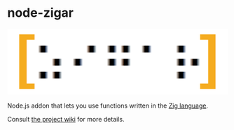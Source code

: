 # node-zigar

![Logo](https://github.com/chung-leong/zigar/raw/development/docs/images/logo.png)

Node.js addon that lets you use functions written in the [Zig language](https://ziglang.org/).

Consult [the project wiki](https://github.com/chung-leong/zigar/wiki) for more details.
